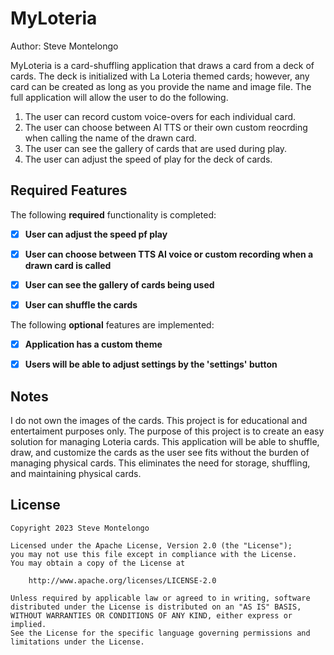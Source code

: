 # MyLoteria

Author: Steve Montelongo

MyLoteria is a card-shuffling application that draws a card from a deck of cards. The deck is initialized with La Loteria themed cards; however, any card can be created as long as you provide the name and image file.
The full application will allow the user to do the following.
1. The user can record custom voice-overs for each individual card.
2. The user can choose between AI TTS or their own custom reocrding when calling the name of the drawn card.
3. The user can see the gallery of cards that are used during play.
4. The user can adjust the speed of play for the deck of cards.

## Required Features

The following **required** functionality is completed:

- [x] **User can adjust the speed pf play**
- [x] **User can choose between TTS AI voice or custom recording when a drawn card is called**
- [x] **User can see the gallery of cards being used**
- [x] **User can shuffle the cards**


The following **optional** features are implemented:

- [x] **Application has a custom theme**
- [x] **Users will be able to adjust settings by the 'settings' button**


## Notes

I do not own the images of the cards. This project is for educational and entertaiment purposes only.
The purpose of this project is to create an easy solution for managing Loteria cards. This application
will be able to shuffle, draw, and customize the cards as the user see fits without the burden of managing
physical cards. This eliminates the need for storage, shuffling, and maintaining physical cards.

## License

    Copyright 2023 Steve Montelongo

    Licensed under the Apache License, Version 2.0 (the "License");
    you may not use this file except in compliance with the License.
    You may obtain a copy of the License at

        http://www.apache.org/licenses/LICENSE-2.0

    Unless required by applicable law or agreed to in writing, software
    distributed under the License is distributed on an "AS IS" BASIS,
    WITHOUT WARRANTIES OR CONDITIONS OF ANY KIND, either express or implied.
    See the License for the specific language governing permissions and
    limitations under the License.
